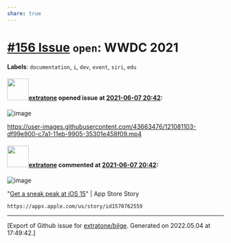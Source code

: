 ```yaml
---
share: true
---
```

# [\#156 Issue](https://github.com/extratone/bilge/issues/156) `open`: WWDC 2021
**Labels**: `documentation`, `i`, `dev`, `event`, `siri`, `edu`


#### <img src="https://avatars.githubusercontent.com/u/43663476?u=5047287ff0b8c3ce7f7e5858d204c9b3e57d8e44&v=4" width="50">[extratone](https://github.com/extratone) opened issue at [2021-06-07 20:42](https://github.com/extratone/bilge/issues/156):

![image](https://user-images.githubusercontent.com/43663476/121080012-7f567780-c7a0-11eb-8ca1-a5eaaf0f3346.png)


https://user-images.githubusercontent.com/43663476/121081103-df99e900-c7a1-11eb-9905-35301e458f09.mp4



#### <img src="https://avatars.githubusercontent.com/u/43663476?u=5047287ff0b8c3ce7f7e5858d204c9b3e57d8e44&v=4" width="50">[extratone](https://github.com/extratone) commented at [2021-06-07 20:42](https://github.com/extratone/bilge/issues/156#issuecomment-857282774):

![image](https://user-images.githubusercontent.com/43663476/121274360-f3bc1400-c88f-11eb-9c8e-0469db523954.jpeg)

"[Get a sneak peak at iOS 15](https://apps.apple.com/us/story/id1570762559)" | App Store Story

`https://apps.apple.com/us/story/id1570762559`


-------------------------------------------------------------------------------



[Export of Github issue for [extratone/bilge](https://github.com/extratone/bilge). Generated on 2022.05.04 at 17:49:42.]
